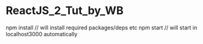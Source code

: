 # ReactJS_2_Tut_by_WB

npm install // will install required packages/deps etc
npm start // will start in localhost3000 automatically
